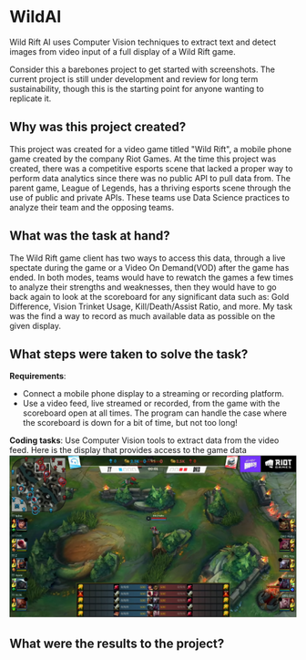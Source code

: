 # WildAI
Wild Rift AI uses Computer Vision techniques to extract text and detect images from video input of a full display of a Wild Rift game.

Consider this a barebones project to get started with screenshots. The current project is still under development and review for long term sustainability, though this is the starting point for anyone wanting to replicate it.

## Why was this project created?
<p>This project was created for a video game titled "Wild Rift", a mobile phone game created by the company Riot Games. At the time this project was created, there was a competitive esports scene that lacked a proper way to perform data analytics since there was no public API to pull data from. The parent game, League of Legends, has a thriving esports scene through the use of public and private APIs. These teams use Data Science practices to analyze their team and the opposing teams.</p>

## What was the task at hand?
<p> The Wild Rift game client has two ways to access this data, through a live spectate during the game or a Video On Demand(VOD) after the game has ended. In both modes, teams would have to rewatch the games a few times to analyze their strengths and weaknesses, then they would have to go back again to look at the scoreboard for any significant data such as: Gold Difference, Vision Trinket Usage, Kill/Death/Assist Ratio, and more. My task was the find a way to record as much available data as possible on the given display. </p>

## What steps were taken to solve the task?
**Requirements**:
- Connect a mobile phone display to a streaming or recording platform. 
- Use a video feed, live streamed or recorded, from the game with the scoreboard open at all times. The program can handle the case where the scoreboard is down for a bit of time, but not too long!

**Coding tasks**:
Use Computer Vision tools to extract data from the video feed. Here is the display that provides access to the game data ![Full screen display that provides access to the Wild Rift game data](https://github.com/PepeTapia/WildAI/blob/main/images/colorscale_img.png)

## What were the results to the project?
